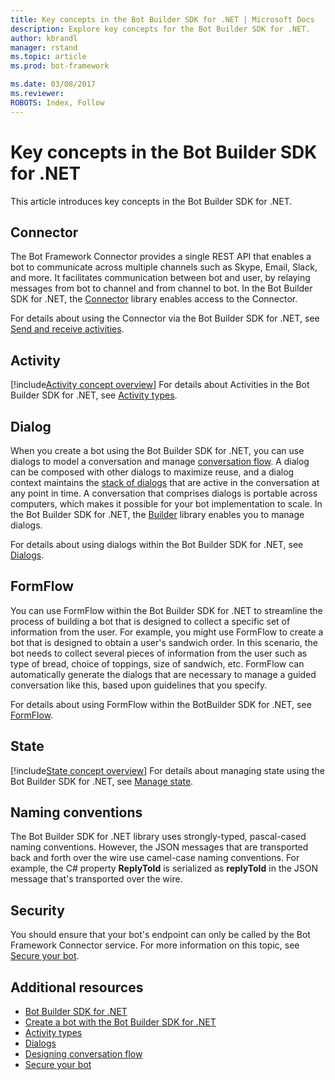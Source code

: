```yaml
---
title: Key concepts in the Bot Builder SDK for .NET | Microsoft Docs
description: Explore key concepts for the Bot Builder SDK for .NET.
author: kbrandl
manager: rstand
ms.topic: article
ms.prod: bot-framework

ms.date: 03/08/2017
ms.reviewer:
ROBOTS: Index, Follow
---
```


# Key concepts in the Bot Builder SDK for .NET

This article introduces key concepts in the Bot Builder SDK for .NET.

## Connector

The Bot Framework Connector provides a single REST API that enables a bot to 
communicate across multiple channels such as Skype, Email, Slack, and more. 
It facilitates communication between bot and user, 
by relaying messages from bot to channel and from channel to bot. 
In the Bot Builder SDK for .NET, the [Connector][connectorLibrary] library enables access to the Connector. 

For details about using the Connector via the Bot Builder SDK for .NET, see [Send and receive activities](~/dotnet/connector.md).

## Activity

[!include[Activity concept overview](~/includes/snippet-dotnet-concept-activity.md)]
For details about Activities in the Bot Builder SDK for .NET, 
see [Activity types](~/dotnet/activities.md).

## Dialog

When you create a bot using the Bot Builder SDK for .NET, you can use dialogs to model 
a conversation and manage [conversation flow](~/bot-design-conversation-flow.md). 
A dialog can be composed with other dialogs to maximize reuse, and a dialog context maintains the [stack of dialogs](~/bot-design-conversation-flow.md) that are active in the conversation at any point in time. 
A conversation that comprises dialogs is portable across computers, which makes it possible for your bot implementation to scale. In the Bot Builder SDK for .NET, the [Builder][builderLibrary] library enables you to manage dialogs.

For details about using dialogs within the Bot Builder SDK for .NET, see 
[Dialogs](~/dotnet/dialogs.md).

## FormFlow

You can use FormFlow within the Bot Builder SDK for .NET to streamline the process of building a bot that 
is designed to collect a specific set of information from the user. For example, you might use FormFlow to 
create a bot that is designed to obtain a user's sandwich order. In this scenario, the bot 
needs to collect several pieces of information from the user such as type of bread, choice of toppings, 
size of sandwich, etc. 
FormFlow can automatically generate the dialogs that are necessary to manage a guided conversation like this, 
based upon guidelines that you specify. 

For details about using FormFlow within the BotBuilder SDK for .NET, see [FormFlow](~/dotnet/formflow.md).

## State

[!include[State concept overview](~/includes/snippet-dotnet-concept-state.md)]
For details about managing state using the Bot Builder SDK for .NET, 
see [Manage state](~/dotnet/state.md).

## Naming conventions

The Bot Builder SDK for .NET library uses strongly-typed, pascal-cased naming conventions. 
However, the JSON messages that are transported back and forth over the wire use camel-case naming conventions. 
For example, the C# property **ReplyToId** is serialized as **replyToId** in the JSON message that's 
transported over the wire.

## Security

You should ensure that your bot's endpoint can only be called by the Bot Framework Connector service. 
For more information on this topic, see [Secure your bot](~/dotnet/security.md).

## Additional resources

- [Bot Builder SDK for .NET](~/dotnet/index.md)
- [Create a bot with the Bot Builder SDK for .NET](~/dotnet/getstarted.md)
- [Activity types](~/dotnet/activities.md)
- [Dialogs](~/dotnet/dialogs.md)
- [Designing conversation flow](~/bot-design-conversation-flow.md)
- [Secure your bot](~/dotnet/security.md)



[connectorLibrary]: https://docs.botframework.com/en-us/csharp/builder/sdkreference/db/dbb/namespace_microsoft_1_1_bot_1_1_connector.html

[builderLibrary]: https://docs.botframework.com/en-us/csharp/builder/sdkreference/d3/ddb/namespace_microsoft_1_1_bot_1_1_builder.html
